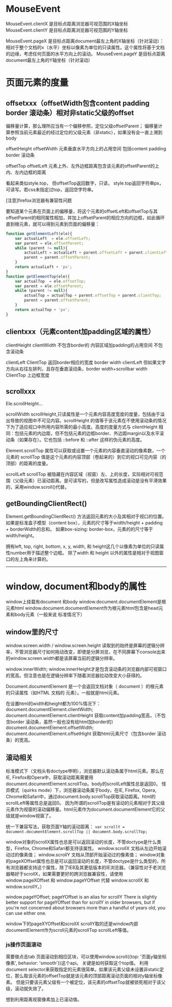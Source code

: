 
# MouseEvent
MouseEvent.clientX 是目标点距离浏览器可视范围的X轴坐标
MouseEvent.clientY 是目标点距离浏览器可视范围的Y轴坐标

MouseEvent.pageX 是目标点距离document最左上角的X轴坐标（针对滚动）：相对于整个文档的x（水平）坐标以像素为单位的只读属性。这个属性将基于文档的边缘，考虑任何页面的水平方向上的滚动。
MouseEvent.pageY 是目标点距离document最左上角的Y轴坐标（针对滚动）

# 页面元素的度量

## offsetxxx（offsetWidth包含content padding border 滚动条）相对非static父级的offset
偏移量计算，那么理所应当有一个偏移参照，定位父级offsetParent；
偏移量计算参照当前元素最近的经过定位的父级元素（非static），如果没有会一直上溯到body

offsetHeight offsetWidth 元素垂直水平方向上的占用空间 包括content padding border 滚动条

offsetTop offsetLeft 元素上外、左外边框距离包含该元素的offsetParent的上内、左内边框的距离

看起来类似style.top，
但offsetTop返回数字，只读，
style.top返回字符串px，可读写。若css未指定过top，返回空字符串。

[注意]firefox浏览器有兼容性问题

要知道某个元素在页面上的偏移量，将这个元素的offsetLeft和offsetTop与其offsetParent的相同属性相加，并加上offsetParent的相应方向的边框，如此循环直到根元素，就可以得到元素到页面的偏移量：
```js
function getElementLeft(ele){
    var actualLeft  = ele.offsetLeft;
    var parent = ele.offsetParent;
    while (parent != null){
        actualLeft = actualLeft + parent.offsetLeft + parent.clientLeft;
        parent = parent.offsetParent;
    }
    return actualLeft + 'px';
}
function getElementTop(ele){
    var actualTop  = ele.offsetTop;
    var parent = ele.offsetParent;
    while (parent != null){
        actualTop = actualTop + parent.offsetTop + parent.clientTop;
        parent = parent.offsetParent;
    }
    return actualTop + 'px';
}
```

## clientxxx（元素content加padding区域的属性）
clientHeight clientWidth 不包含border的 内容区域加padding的占用空间 不包含滚动条

clientLeft ClientTop 返回border相应的宽度 border width
clientLeft 但如果文字方向从右往左排列，且存在垂直滚动条，border width+scrollbar width
ClientTop 上边框宽度

## scrollxxx
Ele.scrollHeight...

scrollWidth scrollHeight,只读属性是一个元素内容高度宽度的度量，包括由于溢出导致的视图中不可见内容。scrollHeight 的值等于该元素在不使用滚动条的情况下为了适应视口中所用内容所需的最小高度。高度的度量方式与 clientHeight 相同：包括元素的内边距，但不包括元素的边框border、外边距margin以及水平滚动条（如果存在）。它也包括 ::before 和 ::after 这样的伪元素的高度。

Element.scrollTop 属性可以获取或设置一个元素的内容垂直滚动的像素数，一个元素的 scrollTop 值是这个元素的内容顶部（卷起来的）到它的视口可见内容（的顶部）的距离的度量。

scrollLeft scrollTop 被隐藏在内容区域（视窗）左、上的长度，实际相对可视范围（父级元素）已滚动距离。是可读写的，但是改写属性造成滚动是没有平滑效果的，采用window.scroll()代替。

## getBoundingClientRect()
Element.getBoundingClientRect() 方法返回元素的大小及其相对于视口的位置。
如果是标准盒子模型（content box），元素的尺寸等于width/height + padding + borderWidth的总和。
如果box-sizing: border-box，元素的的尺寸等于 width/height。

拥有left, top, right, bottom, x, y, width, 和 height这几个以像素为单位的只读属性number用于描述整个边框。
除了width 和 height 以外的属性是相对于视图窗口的左上角来计算的。

-------

# window, document和body的属性
window上挂载有document 和body
window.document.documentElement是根元素html
window.document.documentElement作为根元素html包含是head元素和body元素（一般来说 标准情况下）

## window里的尺寸
window.screen.width / window.screen.height 读取到的始终是屏幕的逻辑分辨率，不管浏览器尺寸如何拖动改变，即使是分屏浏览，在不同屏幕下console出来的window.screen.width都是该屏幕当前的逻辑分辨率。

window.innerWidth; window.innerHeight才是包含滚动条的浏览器内部可视窗口的宽高。但注意也是在逻辑分辨率下随着浏览器拉动改变大小获得的。

Document.documentElement 是一个会返回文档对象（ document ）的根元素的只读属性（如HTML 文档的 <html> 元素）。一般就是html元素。

在设置html的width和height都为100%情况下：
document.documentElement.clientWidth; document.documentElement.clientHeight 获取content加padding宽高，（不包含border 滚动条，虽然一般也没有给html加border的）
document.documentElement.offsetWidth; document.documentElement.offsetHight 获取html元素尺寸（包含border 滚动条）的宽高。

## 滚动相关
标准模式下（文档头有doctype申明），浏览器默认滚动条属于html元素。那么在IE, Firefox和Opera中，获取滚动距离需要用document.documentElement.scrollTop。body的scrollLeft属性总是返回0。
怪异模式（quirks mode）下，浏览器滚动条属于body，在IE, Firefox, Opera, Chrome和Safari中，通过document.body.scrollTop获取滚动距离。html的scrollLeft等属性总是返回0。
因为所谓的scrollTop是有滚动的元素相对于其父级元素作为视窗的滚动偏移量。html元素作为document.documentElement它的父级就是window视窗了。

统一下兼容写法，获取页面Y轴的滚动距离：
`var scrollY = document.documentElement.scrollTop || document.body.scrollTop;`

window对象的scrollX属性也总是可以返回滚动的长度，不管doctype是什么类型，Firefox, Chrome和Safari都支持该属性。
window.scrollX 文档从左边开始滚动过的像素值；
window.scrollY 文档从顶部开始滚动过的像素值；
window对象的pageXOffset属性也总是可以返回滚动的长度，不管doctype是什么类型的，所有浏览器都支持这个属性，除了IE8及其更低版本的IE浏览器。（兼容性对于老浏览器略好于scrollX，如果需要更好的跨浏览器兼容性，请使用 window.pageXOffset 和 window.pageYOffset 代替 window.scrollX 和 window.scrollY。）

window.pageYOffset; pageYOffset is an alias for scrollY
There is slightly better support for pageYOffset than for scrollY in older browsers, but if you're not concerned about browsers more than a handful of years old, you can use either one.

window下的pageXYOffset和scrollX scrollY取的还是window内部documentElement作为scroll元素的scrollTop scrollLeft等值。

### js操作页面滚动
需要做点击tab 页面滚动到相应区块，可以使用window.scroll({top: '页面y轴坐标像素', behavior: 'smooth'})这个api。
关键是如何获取这个top值。
利用document selector来获取指定的元素很简单。如果该元素父级未设置非static定位，那么取该元素的offsetTop就是该元素的顶部距离滚动页面的相对y轴坐标像素。
但是只要该元素父级有一个被定位，该元素的offsetTop就被锁死相对于该父级，滚动就失效了。

想到利用距离视窗像素加上已滚动值。





